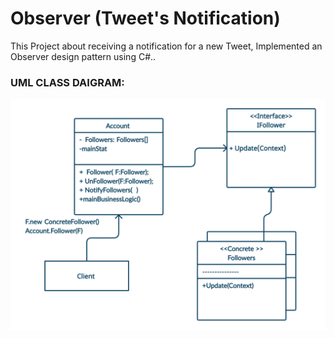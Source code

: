 # Observer (Tweet's Notification)
This Project about receiving a notification for a new Tweet, Implemented an Observer design pattern using C#..
### UML CLASS DAIGRAM:
<img src="ObserverDesignPattern.png">


